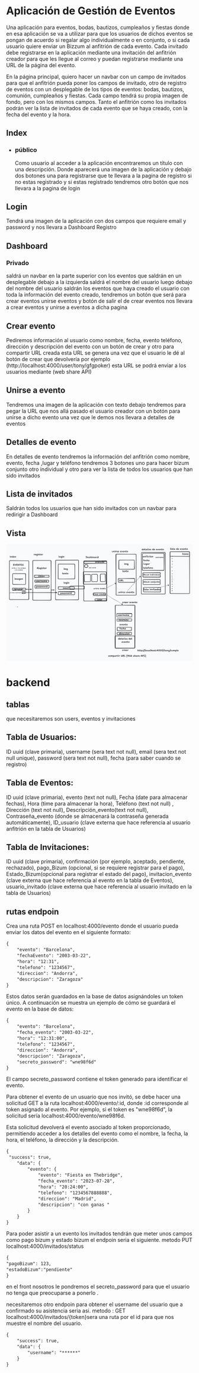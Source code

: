 # Aplicación de Gestión de Eventos
Una aplicación para eventos, bodas, bautizos, cumpleaños y fiestas donde en esa aplicación se va a utilizar para que los usuarios de dichos eventos se pongan de acuerdo si regalar algo individualmente o en conjunto, o si cada usuario quiere enviar un Bizzum al anfitrión de cada evento. Cada invitado debe registrarse en la aplicación mediante una invitación del anfitrión creador para que les llegue al correo y puedan registrarse mediante una URL de la página del evento.

En la página principal, quiero hacer un navbar con un campo de invitados para que el anfitrión pueda poner los campos de invitado, otro de registro de eventos con un desplegable de los tipos de eventos: bodas, bautizos, comunión, cumpleaños y fiestas. Cada campo tendrá su propia imagen de fondo, pero con los mismos campos. Tanto el anfitrión como los invitados podrán ver la lista de invitados de cada evento que se haya creado, con la fecha del evento y la hora.
## Index  
-	### público
	Como usuario al acceder a la aplicación encontraremos un título con una descripción.
	Donde aparecerá una imagen de la aplicación y debajo dos botones una para registrarse que te llevara a la pagina de registro si no estas registrado y si estas registrado tendremos otro botón que nos llevara a la pagina de login
## Login
Tendrá una imagen de la aplicación con dos campos que requiere email y password y nos llevara a Dashboard
Registro

 ## Dashboard
### Privado
saldrá un navbar en la parte superior con los eventos que saldrán en un desplegable  debajo a la izquierda saldrá el nombre del usuario  luego debajo del nombre del usuario saldrán los eventos que haya creado el usuario con toda la información del evento creado, tendremos un botón  que será para crear eventos unirse eventos y botón de salir el de crear eventos nos llevara a crear eventos y unirse a eventos a dicha pagina 

## Crear evento 
Pediremos información al usuario como nombre, fecha, evento teléfono, dirección y descripción del evento con un botón de crear y otro para compartir URL creada esta URL se genera una vez que el usuario le dé al botón de crear que devolvería   por ejemplo (http://localhost:4000/user/tony/gfgpoker)  esta URL se podrá enviar a los usuarios mediante (web share API)
## Unirse a evento
Tendremos una imagen de la aplicación con texto debajo tendremos para pegar la URL que nos allá pasado el usuario creador con un botón para unirse a dicho evento una vez que  le demos nos llevara a detalles de eventos 
## Detalles de evento 
En detalles de evento tendremos la información del anfitrión como nombre, evento, fecha ,lugar y teléfono  tendremos 3 botones uno para hacer bizum conjunto otro individual y otro para ver la lista de todos los usuarios que han sido invitados 
## Lista de invitados
Saldrán todos los usuarios que han sido invitados con un navbar para redirigir a Dashboard

 ## Vista

 ![image](./registro.jpg)

 # backend
 ## tablas
  que necesitaremos son users, eventos y invitaciones  

 ## Tabla de Usuarios:

ID uuid (clave primaria),
username (sera text not null),
email (sera text not null unique),
password (sera text not null),
fecha (para saber cuando se registro)

## Tabla de Eventos:

ID uuid (clave primaria),
evento (text not null),
Fecha (date  para almacenar fechas),
Hora (time para almacenar la hora),
Teléfono (text not null) ,
Dirección (text not null),
Descripción_evento(text not null),
Contraseña_evento (donde se almacenará la contraseña generada automáticamente),
ID_usuario (clave externa que hace referencia al usuario anfitrión en la tabla de Usuarios)

## Tabla de Invitaciones:

ID uuid (clave primaria),
confirmación (por ejemplo, aceptado, pendiente, rechazado),
pago_Bizum (opcional, si se requiere registrar para el pago),
Estado_Bizum(opcional para registrar el estado del pago),
invitacion_evento (clave externa que hace referencia al evento en la tabla de Eventos),
usuario_invitado (clave externa que hace referencia al usuario invitado en la tabla de Usuarios)


## rutas endpoin
Crea una ruta POST en localhost:4000/evento donde el usuario pueda enviar los datos del evento en el siguiente formato:

```
{
    "evento": "Barcelona",
    "fechaEvento": "2003-03-22",
    "hora": "12:31",
    "telefono": "1234567",
    "direccion": "Andorra",
    "descripcion": "Zaragoza"
}
```
Estos datos serán guardados en la base de datos asignándoles un token único. A continuación se muestra un ejemplo de cómo se guardará el evento en la base de datos:

```
{
    "evento": "Barcelona",
    "fecha_evento": "2003-03-22",
    "hora": "12:31:00",
    "telefono": "1234567",
    "direccion": "Andorra",
    "descripcion": "Zaragoza",
    "secreto_password": "wne98f6d"
}
```
El campo secreto_password contiene el token generado para identificar el evento.

Para obtener el evento de un usuario que nos invitó, se debe hacer una solicitud GET a la ruta localhost:4000/evento/:id, donde :id corresponde al token asignado al evento. Por ejemplo, si el token es "wne98f6d", la solicitud sería localhost:4000/evento/wne98f6d.

Esta solicitud devolverá el evento asociado al token proporcionado, permitiendo acceder a los detalles del evento como el nombre, la fecha, la hora, el teléfono, la dirección y la descripción.
```
{
 "success": true,
    "data": {
        "evento": {
            "evento": "Fiesta en Thebridge",
            "fecha_evento": "2023-07-28",
            "hora": "20:24:00",
            "telefono": "1234567888888",
            "direccion": "Madrid",
            "descripcion": "con ganas "
        }
    }
}
```
Para poder asistir a un evento los invitados tendrán que meter unos campos como pago bizum y estado bizum el endpoin seria el siguiente.
metodo PUT localhost:4000/invitados/status 

```
{
"pagoBizum": 123,
"estadoBizum":"pendiente"
} 
```
en el front nosotros le pondremos el secreto_password para que el usuario no tenga que preocuparse a ponerlo .

necesitaremos otro endpoin para obtener el username del usuario que a confirmado su asistencia seria asi.
metodo : GET localhost:4000/invitados/{token}sera una ruta por el id para que nos muestre el nombre del usuario.
```
{
    "success": true,
    "data": {
        "username": "******"
    }
}
```